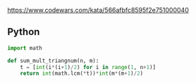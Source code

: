 https://www.codewars.com/kata/566afbfc8595f2e751000040

## Python
```python
import math

def sum_mult_triangnum(n, m):
    t = [int(i*(i+1)/2) for i in range(1, n+1)]
    return int(math.lcm(*t))*int(m*(m+1)/2)
```